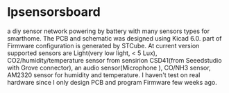 # lpsensorsboard
a diy sensor network powering by battery with many sensors types for smarthome.
The PCB and schematic was designed using Kicad 6.0.
part of Firmware configuration is generated by STCube.
At current version supported sensors are Light(very low light, < 5 Lux), CO2/humidity/temperature sensor from sensirion CSD41(from Seeedstudio
with Grove connector), an audio sensor(Microphone ), CO/NH3 sensor, AM2320 sensor for humidity and temperature.
I haven't test on real hardware since I only design PCB and program Firmware few weeks ago.
